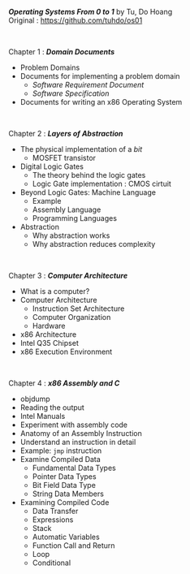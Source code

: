 ___Operating Systems From 0 to 1___ by Tu, Do Hoang   
Original : https://github.com/tuhdo/os01

&nbsp;
&nbsp;

Chapter 1 : ___Domain Documents___
* Problem Domains
* Documents for implementing a problem domain
  * _Software Requirement Document_
  * _Software Specification_
* Documents for writing an x86 Operating System

&nbsp;

Chapter 2 : ___Layers of Abstraction___
* The physical implementation of a _bit_
  * MOSFET transistor
* Digital Logic Gates
  * The theory behind the logic gates
  * Logic Gate implementation : CMOS cirtuit
* Beyond Logic Gates: Machine Language
  * Example
  * Assembly Language
  * Programming Languages
* Abstraction
  * Why abstraction works
  * Why abstraction reduces complexity

&nbsp;

Chapter 3 : ___Computer Architecture___

* What is a computer?
* Computer Architecture
  * Instruction Set Architecture
  * Computer Organization
  * Hardware
* x86 Architecture
* Intel Q35 Chipset
* x86 Execution Environment

&nbsp;

Chapter 4 : ___x86 Assembly and C___
* objdump
* Reading the output
* Intel Manuals
* Experiment with assembly code
* Anatomy of an Assembly Instruction
* Understand an instruction in detail
* Example: `jmp` instruction
* Examine Compiled Data
	* Fundamental Data Types
	* Pointer Data Types
	* Bit Field Data Type
	* String Data Members
* Examining Compiled Code
	* Data Transfer
	* Expressions
	* Stack
	* Automatic Variables
	* Function Call and Return
	* Loop
	* Conditional
